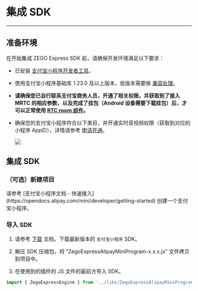 # 集成 SDK

---

## 准备环境

在开始集成 ZEGO Express SDK 前，请确保开发环境满足以下要求：

* 已安装 [支付宝小程序开发者工具](https://opendocs.alipay.com/mini/ide/download)。
* 使用支付宝小程序基础库 1.23.0 及以上版本，低版本需要做 [兼容处理](https://opendocs.alipay.com/mini/framework/compatibility)。
* **请确保您已自行联系支付宝商务人员，开通了相关权限，并获取到了接入 MRTC 的相应参数，以及完成了挂包（Android 设备需要下载挂包）后，才可以正常使用 [RTC room 组件](https://opendocs.alipay.com/pre-open/08757t?pathHash=d1fc6c9f)。**
* 确保您的支付宝小程序符合以下类目，并开通实时音视频权限（获取到对应的小程序 AppID），详情请参考 [申请开通](https://opendocs.alipay.com/pre-open/08757t?pathHash=d1fc6c9f)。

    <Frame width="512" height="auto" caption=""><img src="https://doc-media.zego.im/sdk-doc/Pics/Express/wx_program/AliPay_miniprogram_item.png" /></Frame>


## 集成 SDK

### （可选）新建项目

<Accordion title="此步骤以如何创建新项目为例，如果是集成到已有项目，可忽略此步。" defaultOpen="true">
请参考 [支付宝小程序文档 - 快速接入](https://opendocs.alipay.com/mini/developer/getting-started) 创建一个支付宝小程序。
</Accordion>



### 导入 SDK

1. 请参考 [下载](/real-time-video-miniprogram/client-sdk/download-sdk) 文档，下载最新版本的 `支付宝小程序` SDK。

2. 解压 SDK 压缩包，将 “ZegoExpressAlipayMiniProgram-x.x.x.js” 文件拷贝到项目中。

3. 在使用到的插件的 JS 文件的最前方导入 SDK。

```javascript
import { ZegoExpressEngine } from '../libs/ZegoExpressAlipayMiniProgram-x.x.x';
```

<Content />



